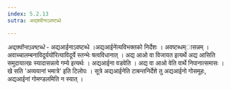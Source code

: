 ```yaml
---
index: 5.2.13
sutra: अद्यश्वीनाऽवष्टब्धे

---
```

_अद्यश्वीनाऽवष्टब्धे_ - अद्यआईनाऽवष्टब्धे ।अद्यआईने॑त्यविभक्तको निर्देशः । अवष्टब्धम्ासन्नम् ।अवाच्चालम्बनाविदूर्ययो॑रित्याविदूर्ये स्तन्भेः षत्वविधानात् । अद्य आओ वा विजायत इत्यर्थे अद्य आसिति समुदायात्खः स्यादासन्नत्वे गम्ये इत्यर्थः । अद्यआईना वडवेति । अद्य वा आओ वेति वार्थे निपानात्समासः । खे सति 'अव्ययानां भमात्रे' इति टिलोपः । सूत्रे अद्यआईनेति टाबन्तनिर्देशे तु अद्यआईनो गोसमूहः, अद्यआईनां गोमण्डलमिति न स्यात् ।